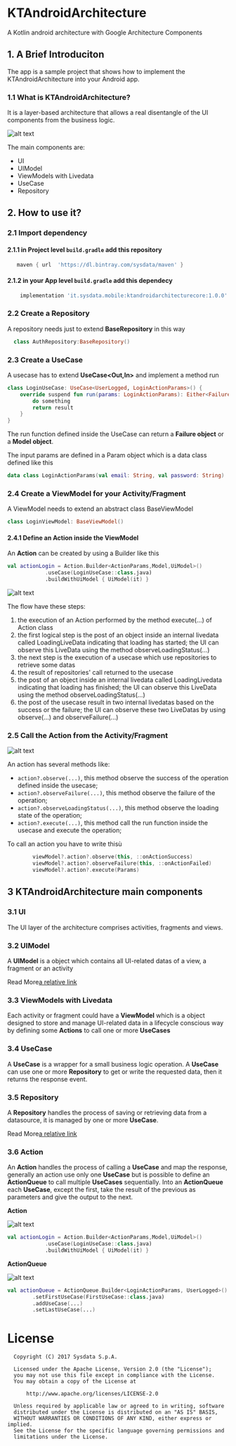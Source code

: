 # KTAndroidArchitecture
A Kotlin android architecture with Google Architecture Components
## 1. A Brief Introduciton
The app is a sample project that shows how to implement the KTAndroidArchitecture into your Android app.

### 1.1 What is KTAndroidArchitecture?
It is a layer-based architecture that allows a real disentangle of the UI components from the business logic. 

![alt text](https://cdn-images-1.medium.com/max/800/1*I9WPcnpGNuI4CjxxrkP0-g.png "Simple Architecture Diagram")

The main components are:

* UI
* UIModel
* ViewModels with Livedata
* UseCase
* Repository

## 2. How to use it?

### 2.1 Import dependency

#### 2.1.1 in **Project level `build.gradle`** add this repository
```gradle
   maven { url  'https://dl.bintray.com/sysdata/maven' }
```
#### 2.1.2 in your **App level `build.gradle`** add this dependecy
```gradle
    implementation 'it.sysdata.mobile:ktandroidarchitecturecore:1.0.0'
```

### 2.2 Create a Repository
A repository needs just to extend **BaseRepository** in this way 
```kotlin
  class AuthRepository:BaseRepository() 
```

### 2.3 Create a UseCase
A usecase has to extend **UseCase<Out,In>** and implement a method run
```kotlin
class LoginUseCase: UseCase<UserLogged, LoginActionParams>() {
    override suspend fun run(params: LoginActionParams): Either<Failure, UserLogged> {
        do something
        return result
    }
}
```
The run function defined inside the UseCase can return a **Failure object** or a **Model object**.

The input params are defined in a Param object which is a data class defined like this
```kotlin
data class LoginActionParams(val email: String, val password: String) : ActionParams()
```

### 2.4 Create a ViewModel for your Activity/Fragment

A ViewModel needs to extend an abstract class BaseViewModel 
```kotlin
class LoginViewModel: BaseViewModel()
```

#### 2.4.1 Define an Action inside the ViewModel

An **Action** can be created by using a Builder like this
```kotlin
val actionLogin = Action.Builder<ActionParams,Model,UiModel>()
            .useCase(LoginUseCase::class.java)
            .buildWithUiModel { UiModel(it) }
```

![alt text](https://github.com/SysdataSpA/KTAndroidArchitecture/blob/develop/ActionFlowDiagram.png)

The flow have these steps:
1. the execution of an Action performed by the method execute(...) of Action class
2. the first logical step is the post of an object inside an internal livedata called LoadingLiveData indicating that loading has started; the UI can observe this LiveData using the method observeLoadingStatus(...)
3. the next step is the execution of a usecase which use repositories to retrieve some datas
4. the result of repositories' call returned to the usecase
5. the post of an object inside an internal livedata called LoadingLivedata indicating that loading has finished; the UI can observe this LiveData using the method observeLoadingStatus(...)
6. the post of the usecase result in two internal livedatas based on the success or the failure; the UI can observe these two LiveDatas by using observe(...) and observeFailure(...)

### 2.5 Call the Action from the Activity/Fragment

![alt text](https://github.com/SysdataSpA/KTAndroidArchitecture/blob/develop/UI_to_VM.png)

An action has several methods like:
- ``` action?.observe(...) ```, this method observe the success of the operation defined inside the usecase;
- ``` action?.observeFailure(...) ```, this method observe the failure of the operation; 
- ``` action?.observeLoadingStatus(...) ```, this method observe the loading state of the operation; 
- ``` action?.execute(...) ```, this method call the run function inside the usecase and execute the operation;

To call an action you have to write thisù
```kotlin
        viewModel?.action?.observe(this, ::onActionSuccess)
        viewModel?.action?.observeFailure(this, ::onActionFailed)
        viewModel?.action?.execute(Params)
```

## 3 KTAndroidArchitecture main components

### 3.1 UI

The UI layer of the architecture comprises activities, fragments and views. 

### 3.2 UIModel

A **UIModel** is a object which contains all UI-related datas of a view, a fragment or an activity

Read More[a relative link](UiModel.md)

### 3.3 ViewModels with Livedata

Each activity or fragment could have a **ViewModel** which is a object designed to store and manage UI-related data in a lifecycle conscious way by defining some **Actions** to call one or more **UseCases**

### 3.4 UseCase
A **UseCase** is a wrapper for a small business logic operation. A **UseCase** can use one or more **Repository** to get or write the requested data, then it returns the response event.

### 3.5 Repository
A **Repository** handles the process of saving or retrieving data from a datasource, it is managed by one or more **UseCase**.

Read More[a relative link](repository.md)

### 3.6 Action
An **Action** handles the process of calling a **UseCase** and map the response, generally an action use only one **UseCase** but is possible to define an **ActionQueue** to call multiple **UseCases** sequentially.
Into an **ActionQueue** each **UseCase**, except the first, take the result of the previous as parameters and give the output to the next.

**Action**

![alt text](https://github.com/SysdataSpA/KTAndroidArchitecture/blob/develop/actionSingleUseCase.png "Action")

```kotlin
val actionLogin = Action.Builder<ActionParams,Model,UiModel>()
            .useCase(LoginUseCase::class.java)
            .buildWithUiModel { UiModel(it) }
```

**ActionQueue**

![alt text](https://github.com/SysdataSpA/KTAndroidArchitecture/blob/develop/actionQueue.png "ActionQueue")

```kotlin
val actionQueue = ActionQueue.Builder<LoginActionParams, UserLogged>()
        .setFirstUseCase(FirstUseCase::class.java)
        .addUseCase(...)
        .setLastUseCase(...)
```

# License

      Copyright (C) 2017 Sysdata S.p.A.

      Licensed under the Apache License, Version 2.0 (the "License");
      you may not use this file except in compliance with the License.
      You may obtain a copy of the License at

          http://www.apache.org/licenses/LICENSE-2.0

      Unless required by applicable law or agreed to in writing, software
      distributed under the License is distributed on an "AS IS" BASIS,
      WITHOUT WARRANTIES OR CONDITIONS OF ANY KIND, either express or implied.
      See the License for the specific language governing permissions and
      limitations under the License.
 
